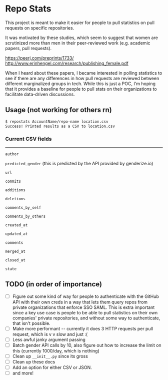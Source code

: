 # Repo Stats

This project is meant to make it easier for people to pull statistics on pull requests on specific repositories.

It was motivated by these studies, which seem to suggest that women are scrutinized more than men in their
peer-reviewed work (e.g. academic papers, pull requests).

https://peerj.com/preprints/1733/
http://www.erinhengel.com/research/publishing_female.pdf

When I heard about these papers, I became interested in polling statistics to see if there are any differences
in how pull requests are reviewed between different marginalized groups in tech. While this is just a POC,
I'm hoping that it provides a baseline for people to pull stats on their organizations to facilitate data-driven
discussions.

## Usage (not working for others rn)

```bash
$ repostats AccountName/repo-name location.csv
Success! Printed results as a CSV to location.csv
```

### Current CSV fields
______________
`author`

`predicted_gender` (this is predicted by the API provided by genderize.io)

`url`

`commits`

`additions`

`deletions`

`comments_by_self`

`comments_by_others`

`created_at`

`updated_at`

`comments`

`merged_at`

`closed_at`

`state`


## TODO (in order of importance)
- [ ] Figure out some kind of way for people to authenticate with the GitHub API with their own creds in a way that lets them query repos from private organizations that enforce SSO SAML. This is extra important since a key use case is people to be able to pull statistics on their own companies' private repositories, and without some way to authenticate, that isn't possible.
- [ ] Make more performant -- currently it does 3 HTTP requests per pull request, which is v v slow and just :(
- [ ] Less awful janky argument passing
- [ ] Batch gender API calls by 10, also figure out how to increase the limit on this (currently 1000/day, which is nothing)
- [ ] Clean up `__init__.py` since its gross
- [ ] Clean up these docs
- [ ] Add an option for either CSV or JSON.
- [ ] and more!

